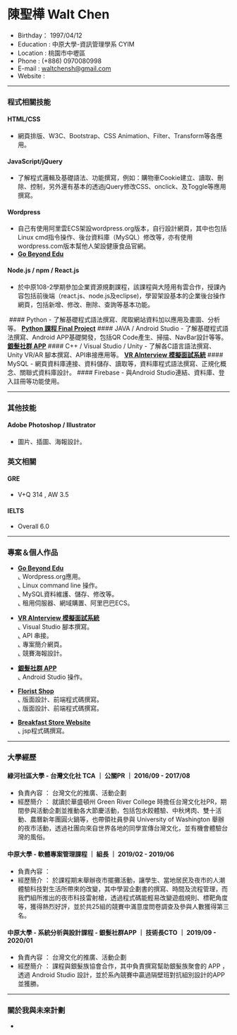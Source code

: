 # 陳聖樺 Walt Chen
- Birthday： 1997/04/12 <br>
- Education : 中原大學-資訊管理學系 CYIM <br>
- Location : 桃園市中壢區 <br>
- Phone : (+886) 0970080998 <br>
- E-mail : waltchensh@gmail.com <br>
- Website : <br>

<hr>

### 程式相關技能

#### HTML/CSS 
- 網頁排版、W3C、Bootstrap、CSS Animation、Filter、Transform等各應用。
#### JavaScript/jQuery
- 了解程式邏輯及基礎語法、功能撰寫，例如：購物車Cookie建立、讀取、刪除、控制，另外還有基本的透過jQuery修改CSS、onclick、及Toggle等應用撰寫。
#### Wordpress
- 自己有使用阿里雲ECS架設wordpress.org版本，自行設計網頁，其中也包括Linux cmd指令操作、後台資料庫（MySQL）修改等，亦有使用wordpress.com版本幫他人架設健康食品官網。
- <a href="http://47.96.87.69/" target="_blank"><B>Go Beyond Edu</B></a>
#### Node.js / npm / React.js
- 於中原108-2學期參加企業資源規劃課程，該課程與大陸用有雲合作，授課內容包括前後端（react.js、node.js及eclipse)，學習架設基本的企業後台操作網頁，包括新增、修改、刪除、查詢等基本功能。
<img>
#### Python
- 了解基礎程式語法撰寫、爬取網站資料加以應用及畫圖、分析等。
<a href="" target="_blank"><B>Python 課程 Final Project</B></a>
#### JAVA / Android Studio
- 了解基礎程式語法撰寫、Android APP基礎開發，包括QR Code產生、掃描、NavBar設計等等。
<img>
<a href="" target="_blank"><B>銀髮社群 APP</B></a>
#### C++ / Visual Studio / Unity
- 了解各C語言語法撰寫、Unity VR/AR 腳本撰寫、API串接應用等。
<a href="" target="_blank"><B>VR AInterview 模擬面試系統</B></a>
#### MySQL
- 網頁資料庫連接、資料儲存、讀取等，資料庫程式語法撰寫、正規化概念、關聯式資料庫設計。
#### Firebase
- 與Android Studio連結、資料庫、登入註冊等功能使用。
<hr>

### 其他技能
#### Adobe Photoshop / Illustrator
- 圖片、插圖、海報設計。

### 英文相關
#### GRE
- V+Q 314 , AW 3.5
#### IELTS
- Overall 6.0

<hr>

### 專案＆個人作品

- <a href="http://47.96.87.69/" target="_blank"><B>Go Beyond Edu</B></a> <br>
  ⌞ Wordpress.org應用。 <br>
  ⌞ Linux command line 操作。 <br>
  ⌞ MySQL資料維護、儲存、修改等。 <br>
  ⌞ 租用伺服器、網域購置、阿里巴巴ECS。

- <a href="" target="_blank"><B>VR AInterview 模擬面試系統</B></a> <br>
  ⌞ Visual Studio 腳本撰寫。<br>
  ⌞ API 串接。<br>
  ⌞ 專案簡介網頁。<br>
  ⌞ 競賽海報設計。<br>
  
- <a href="" target="_blank"><B>銀髮社群 APP</B></a> <br>
  ⌞ Android Studio 操作。 <br>
  
- <a href="" target="_blank"><B>Florist Shop</B></a> <br>
  ⌞ 版面設計、前端程式碼撰寫。 <br>
  ⌞ 版面設計、前端程式碼撰寫。 <br>
  
- <a href="" target="_blank"><B>Breakfast Store Website</B></a> <br>
  ⌞ jsp程式碼撰寫。 <br>
  
<hr>

### 大學經歷

#### 綠河社區大學 - 台灣文化社 TCA ｜ 公關PR ｜ 2016/09 - 2017/08
* 負責內容 ： 台灣文化的推廣、活動企劃 
* 經歷簡介 ： 就讀於華盛頓州 Green River College 時擔任台灣文化社PR，期間參與活動企劃並推動各大節慶活動，包括包水餃體驗、中秋烤肉、雙十活動、農曆新年團圓火鍋等，也帶領社員參與 University of Washington 舉辦的夜市活動，透過社團向來自世界各地的同學宣傳台灣文化，並有機會體驗台灣的風俗。

####  中原大學 - 軟體專案管理課程 ｜ 組長 ｜ 2019/02 - 2019/06
* 負責內容 ： 
* 經歷簡介 ： 於課程期末舉辦夜市擺攤活動，讓學生、當地居民及夜市的人潮體驗科技對生活所帶來的改變，其中學習企劃書的撰寫、時間及流程管理，而我們組所推出的夜市科技雷射槍，透過程式碼能輕易改變遊戲規則、標靶角度等，獲得熱烈好評，並於共25組的競賽中滿意度問卷調查及參與人數獲得第三名。

#### 中原大學 - 系統分析與設計課程 - 銀髮社群APP ｜ 技術長CTO ｜ 2019/09 - 2020/01
* 負責內容 ： 台灣文化的推廣、活動企劃 
* 經歷簡介 ： 課程與銀髮族協會合作，其中負責撰寫幫助銀髮族聚會的 APP ，透過 Android Studio 設計，並於系內競賽中贏過隔壁班對抗組別設計的APP並獲勝。

<hr>

### 關於我與未來計劃
- 
